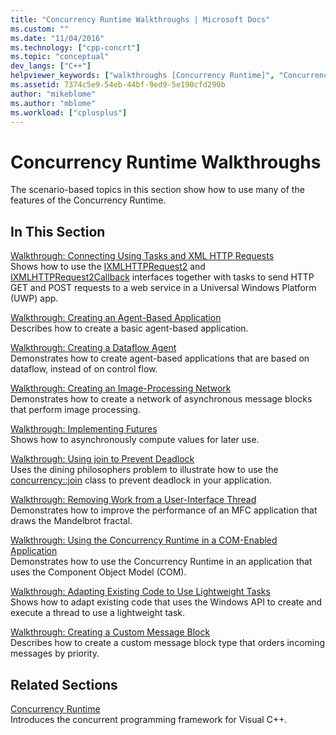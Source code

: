 ```yaml
---
title: "Concurrency Runtime Walkthroughs | Microsoft Docs"
ms.custom: ""
ms.date: "11/04/2016"
ms.technology: ["cpp-concrt"]
ms.topic: "conceptual"
dev_langs: ["C++"]
helpviewer_keywords: ["walkthroughs [Concurrency Runtime]", "Concurrency Runtime, walkthroughs"]
ms.assetid: 7374c5e9-54eb-44bf-9ed9-5e190cfd290b
author: "mikeblome"
ms.author: "mblome"
ms.workload: ["cplusplus"]
---
```

# Concurrency Runtime Walkthroughs
The scenario-based topics in this section show how to use many of the features of the Concurrency Runtime.  
  
## In This Section  
 [Walkthrough: Connecting Using Tasks and XML HTTP Requests](../../parallel/concrt/walkthrough-connecting-using-tasks-and-xml-http-requests.md)  
 Shows how to use the [IXMLHTTPRequest2](/previous-versions/windows/desktop/api/msxml6/nn-msxml6-ixmlhttprequest2) and [IXMLHTTPRequest2Callback](/previous-versions/windows/desktop/api/msxml6/nn-msxml6-ixmlhttprequest2callback) interfaces together with tasks to send HTTP GET and POST requests to a web service in a Universal Windows Platform (UWP) app.  
  
 [Walkthrough: Creating an Agent-Based Application](../../parallel/concrt/walkthrough-creating-an-agent-based-application.md)  
 Describes how to create a basic agent-based application.  
  
 [Walkthrough: Creating a Dataflow Agent](../../parallel/concrt/walkthrough-creating-a-dataflow-agent.md)  
 Demonstrates how to create agent-based applications that are based on dataflow, instead of on control flow.  
  
 [Walkthrough: Creating an Image-Processing Network](../../parallel/concrt/walkthrough-creating-an-image-processing-network.md)  
 Demonstrates how to create a network of asynchronous message blocks that perform image processing.  
  
 [Walkthrough: Implementing Futures](../../parallel/concrt/walkthrough-implementing-futures.md)  
 Shows how to asynchronously compute values for later use.  
  
 [Walkthrough: Using join to Prevent Deadlock](../../parallel/concrt/walkthrough-using-join-to-prevent-deadlock.md)  
 Uses the dining philosophers problem to illustrate how to use the [concurrency::join](../../parallel/concrt/reference/join-class.md) class to prevent deadlock in your application.  
  
 [Walkthrough: Removing Work from a User-Interface Thread](../../parallel/concrt/walkthrough-removing-work-from-a-user-interface-thread.md)  
 Demonstrates how to improve the performance of an MFC application that draws the Mandelbrot fractal.  
  
 [Walkthrough: Using the Concurrency Runtime in a COM-Enabled Application](../../parallel/concrt/walkthrough-using-the-concurrency-runtime-in-a-com-enabled-application.md)  
 Demonstrates how to use the Concurrency Runtime in an application that uses the Component Object Model (COM).  
  
 [Walkthrough: Adapting Existing Code to Use Lightweight Tasks](../../parallel/concrt/walkthrough-adapting-existing-code-to-use-lightweight-tasks.md)  
 Shows how to adapt existing code that uses the Windows API to create and execute a thread to use a lightweight task.  
  
 [Walkthrough: Creating a Custom Message Block](../../parallel/concrt/walkthrough-creating-a-custom-message-block.md)  
 Describes how to create a custom message block type that orders incoming messages by priority.  
  
## Related Sections  
 [Concurrency Runtime](../../parallel/concrt/concurrency-runtime.md)  
 Introduces the concurrent programming framework for Visual C++.

